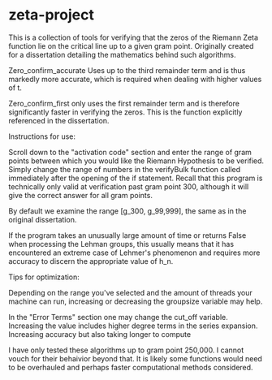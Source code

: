 # zeta-project

This is a collection of tools for verifying that the zeros of the Riemann Zeta function lie on the critical line up to a given gram point. Originally created for a dissertation detailing the mathematics behind such algorithms. 

Zero_confirm_accurate Uses up to the third remainder term and is thus markedly more accurate, which is required when dealing with higher values of t. 

Zero_confirm_first only uses the first remainder term and is therefore significantly faster in verifying the zeros. This is the function explicitly referenced in the dissertation.


Instructions for use:

Scroll down to the "activation code" section and enter the range of gram points between which you would like the Riemann Hypothesis to be verified. Simply change the range of numbers in the verifyBulk function called immediately after the opening of the if statement. Recall that this program is technically only valid at verification past gram point 300, although it will give the correct answer for all gram points. 

By default we examine the range [g_300, g_99,999], the same as in the original dissertation.

If the program takes an unusually large amount of time or returns False when processing the Lehman groups, this usually means that it has encountered an extreme case of Lehmer's phenomenon and requires more accuracy to discern the appropriate value of h_n. 


Tips for optimization:

Depending on the range you've selected and the amount of threads your machine can run, increasing or decreasing the groupsize variable may help.

In the "Error Terms" section one may change the cut_off variable. Increasing the value includes higher degree terms in the series expansion. Increasing accuracy but also taking longer to compute


I have only tested these algorithms up to gram point 250,000. I cannot vouch for their behaivior beyond that. It is likely some functions would need to be overhauled and perhaps faster computational methods considered. 



